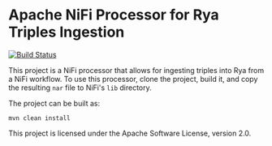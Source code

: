 # Apache NiFi Processor for Rya Triples Ingestion

[![Build Status](https://travis-ci.org/mtnfog/rya-ingest-nifi-processor.png?branch=master)](https://travis-ci.org/mtnfog/rya-ingest-nifi-processor)

This project is a NiFi processor that allows for ingesting triples into Rya from a NiFi workflow. To use this processor, clone the project, build it, and copy the resulting `nar` file to NiFi's `lib` directory.

The project can be built as:

`mvn clean install`

This project is licensed under the Apache Software License, version 2.0.
